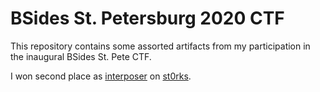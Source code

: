 # BSides St. Petersburg 2020 CTF

This repository contains some assorted artifacts from my participation in the inaugural BSides St. Pete CTF.

I won second place as [interposer](https://ctftime.org/user/143818) on [st0rks](https://ctftime.org/team/200318).